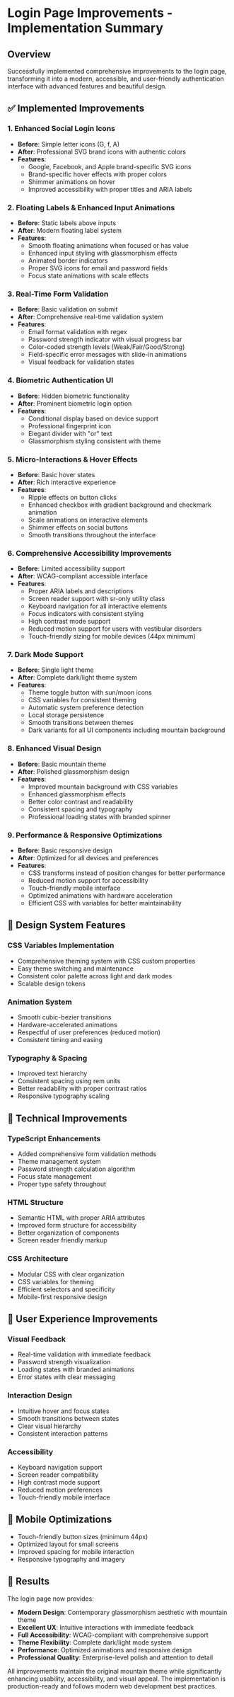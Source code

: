 # Login Page Improvements - Implementation Summary

## Overview
Successfully implemented comprehensive improvements to the login page, transforming it into a modern, accessible, and user-friendly authentication interface with advanced features and beautiful design.

## ✅ Implemented Improvements

### 1. Enhanced Social Login Icons
- **Before**: Simple letter icons (G, f, A)
- **After**: Professional SVG brand icons with authentic colors
- **Features**:
  - Google, Facebook, and Apple brand-specific SVG icons
  - Brand-specific hover effects with proper colors
  - Shimmer animations on hover
  - Improved accessibility with proper titles and ARIA labels

### 2. Floating Labels & Enhanced Input Animations
- **Before**: Static labels above inputs
- **After**: Modern floating label system
- **Features**:
  - Smooth floating animations when focused or has value
  - Enhanced input styling with glassmorphism effects
  - Animated border indicators
  - Proper SVG icons for email and password fields
  - Focus state animations with scale effects

### 3. Real-Time Form Validation
- **Before**: Basic validation on submit
- **After**: Comprehensive real-time validation system
- **Features**:
  - Email format validation with regex
  - Password strength indicator with visual progress bar
  - Color-coded strength levels (Weak/Fair/Good/Strong)
  - Field-specific error messages with slide-in animations
  - Visual feedback for validation states

### 4. Biometric Authentication UI
- **Before**: Hidden biometric functionality
- **After**: Prominent biometric login option
- **Features**:
  - Conditional display based on device support
  - Professional fingerprint icon
  - Elegant divider with "or" text
  - Glassmorphism styling consistent with theme

### 5. Micro-Interactions & Hover Effects
- **Before**: Basic hover states
- **After**: Rich interactive experience
- **Features**:
  - Ripple effects on button clicks
  - Enhanced checkbox with gradient background and checkmark animation
  - Scale animations on interactive elements
  - Shimmer effects on social buttons
  - Smooth transitions throughout the interface

### 6. Comprehensive Accessibility Improvements
- **Before**: Limited accessibility support
- **After**: WCAG-compliant accessible interface
- **Features**:
  - Proper ARIA labels and descriptions
  - Screen reader support with sr-only utility class
  - Keyboard navigation for all interactive elements
  - Focus indicators with consistent styling
  - High contrast mode support
  - Reduced motion support for users with vestibular disorders
  - Touch-friendly sizing for mobile devices (44px minimum)

### 7. Dark Mode Support
- **Before**: Single light theme
- **After**: Complete dark/light theme system
- **Features**:
  - Theme toggle button with sun/moon icons
  - CSS variables for consistent theming
  - Automatic system preference detection
  - Local storage persistence
  - Smooth transitions between themes
  - Dark variants for all UI components including mountain background

### 8. Enhanced Visual Design
- **Before**: Basic mountain theme
- **After**: Polished glassmorphism design
- **Features**:
  - Improved mountain background with CSS variables
  - Enhanced glassmorphism effects
  - Better color contrast and readability
  - Consistent spacing and typography
  - Professional loading states with branded spinner

### 9. Performance & Responsive Optimizations
- **Before**: Basic responsive design
- **After**: Optimized for all devices and preferences
- **Features**:
  - CSS transforms instead of position changes for better performance
  - Reduced motion support for accessibility
  - Touch-friendly mobile interface
  - Optimized animations with hardware acceleration
  - Efficient CSS with variables for better maintainability

## 🎨 Design System Features

### CSS Variables Implementation
- Comprehensive theming system with CSS custom properties
- Easy theme switching and maintenance
- Consistent color palette across light and dark modes
- Scalable design tokens

### Animation System
- Smooth cubic-bezier transitions
- Hardware-accelerated animations
- Respectful of user preferences (reduced motion)
- Consistent timing and easing

### Typography & Spacing
- Improved text hierarchy
- Consistent spacing using rem units
- Better readability with proper contrast ratios
- Responsive typography scaling

## 🔧 Technical Improvements

### TypeScript Enhancements
- Added comprehensive form validation methods
- Theme management system
- Password strength calculation algorithm
- Focus state management
- Proper type safety throughout

### HTML Structure
- Semantic HTML with proper ARIA attributes
- Improved form structure for accessibility
- Better organization of components
- Screen reader friendly markup

### CSS Architecture
- Modular CSS with clear organization
- CSS variables for theming
- Efficient selectors and specificity
- Mobile-first responsive design

## 🚀 User Experience Improvements

### Visual Feedback
- Real-time validation with immediate feedback
- Password strength visualization
- Loading states with branded animations
- Error states with clear messaging

### Interaction Design
- Intuitive hover and focus states
- Smooth transitions between states
- Clear visual hierarchy
- Consistent interaction patterns

### Accessibility
- Keyboard navigation support
- Screen reader compatibility
- High contrast mode support
- Reduced motion preferences
- Touch-friendly mobile interface

## 📱 Mobile Optimizations
- Touch-friendly button sizes (minimum 44px)
- Optimized layout for small screens
- Improved spacing for mobile interaction
- Responsive typography and imagery

## 🎯 Results
The login page now provides:
- **Modern Design**: Contemporary glassmorphism aesthetic with mountain theme
- **Excellent UX**: Intuitive interactions with immediate feedback
- **Full Accessibility**: WCAG-compliant with comprehensive support
- **Theme Flexibility**: Complete dark/light mode system
- **Performance**: Optimized animations and responsive design
- **Professional Quality**: Enterprise-level polish and attention to detail

All improvements maintain the original mountain theme while significantly enhancing usability, accessibility, and visual appeal. The implementation is production-ready and follows modern web development best practices.
